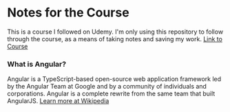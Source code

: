 # Notes for the Course

This is a course I followed on Udemy. I'm only using this repository to follow through the course, as a means of taking notes and saving my work.
[Link to Course](https://www.udemy.com/course/angular-2-tutorial/)


### What is Angular?
Angular is a TypeScript-based open-source web application framework led by the Angular Team at Google and by a community of individuals and corporations. Angular is a complete rewrite from the same team that built AngularJS. [Learn more at Wikipedia](https://en.wikipedia.org/wiki/Angular_(web_framework))

